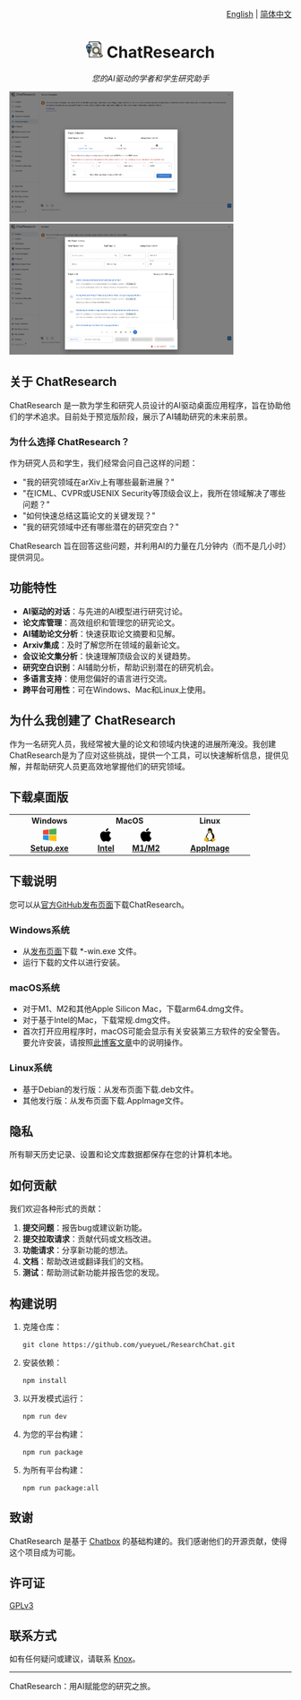 <p align="right">
  <a href="README.md">English</a> |
  <a href="README-CN.md">简体中文</a>
</p>

<h1 align="center">
<img src='./doc/icon.png' width='30'>
<span>ChatResearch</span>
</h1>

<p align="center">
    <em>您的AI驱动的学者和学生研究助手</em>
</p>

<a href="./doc/demo1.png"><img src="./doc/demo1.png" width="400"/></a>
<a href="./doc/demo2.png"><img src="./doc/demo2.png" width="400"/></a>

## 关于 ChatResearch

ChatResearch 是一款为学生和研究人员设计的AI驱动桌面应用程序，旨在协助他们的学术追求。目前处于预览版阶段，展示了AI辅助研究的未来前景。

### 为什么选择 ChatResearch？

作为研究人员和学生，我们经常会问自己这样的问题：

- "我的研究领域在arXiv上有哪些最新进展？"
- "在ICML、CVPR或USENIX Security等顶级会议上，我所在领域解决了哪些问题？"
- "如何快速总结这篇论文的关键发现？"
- "我的研究领域中还有哪些潜在的研究空白？"

ChatResearch 旨在回答这些问题，并利用AI的力量在几分钟内（而不是几小时）提供洞见。

## 功能特性

- **AI驱动的对话**：与先进的AI模型进行研究讨论。
- **论文库管理**：高效组织和管理您的研究论文。
- **AI辅助论文分析**：快速获取论文摘要和见解。
- **Arxiv集成**：及时了解您所在领域的最新论文。
- **会议论文集分析**：快速理解顶级会议的关键趋势。
- **研究空白识别**：AI辅助分析，帮助识别潜在的研究机会。
- **多语言支持**：使用您偏好的语言进行交流。
- **跨平台可用性**：可在Windows、Mac和Linux上使用。

## 为什么我创建了 ChatResearch

作为一名研究人员，我经常被大量的论文和领域内快速的进展所淹没。我创建ChatResearch是为了应对这些挑战，提供一个工具，可以快速解析信息，提供见解，并帮助研究人员更高效地掌握他们的研究领域。

## 下载桌面版

<table style="width: 100%">
  <tr>
    <td width="25%" align="center">
      <b>Windows</b>
    </td>
    <td width="25%" align="center" colspan="2">
      <b>MacOS</b>
    </td>
    <td width="25%" align="center">
      <b>Linux</b>
    </td>
  </tr>
  <tr style="text-align: center">
    <td align="center" valign="middle">
      <a href='https://github.com/yueyueL/ResearchChat/releases/download/v0.10.0/ChatResearch-0.10.0-Setup.exe'>
        <img src='./doc/windows.png' style="height:24px; width: 24px" />
        <br />
        <b>Setup.exe</b>
      </a>
    </td>
    <td align="center" valign="middle">
      <a href='https://github.com/yueyueL/ResearchChat/releases/download/v0.10.0/ChatResearch-0.10.0.dmg'>
        <img src='./doc/mac.png' style="height:24px; width: 24px" />
        <br />
        <b>Intel</b>
      </a>
    </td>
    <td align="center" valign="middle">
      <a href='https://github.com/yueyueL/ResearchChat/releases/download/v0.10.0/ChatResearch-0.10.0-arm64.dmg'>
        <img src='./doc/mac.png' style="height:24px; width: 24px" />
        <br />
        <b>M1/M2</b>
      </a>
    </td>
    <td align="center" valign="middle">
      <a href='https://github.com/yueyueL/ResearchChat/releases/download/v0.10.0/ChatResearch-0.10.0-arm64.AppImage'>
        <img src='./doc/linux.png' style="height:24px; width: 24px" />
        <br />
        <b>AppImage</b>
      </a>
    </td>
  </tr>
</table>

## 下载说明
您可以从[官方GitHub发布页面](https://github.com/yueyueL/ResearchChat/releases/)下载ChatResearch。

### Windows系统

- 从[发布页面](https://github.com/yueyueL/ResearchChat/releases/)下载 *-win.exe 文件。
- 运行下载的文件以进行安装。

### macOS系统

- 对于M1、M2和其他Apple Silicon Mac，下载arm64.dmg文件。
- 对于基于Intel的Mac，下载常规.dmg文件。
- 首次打开应用程序时，macOS可能会显示有关安装第三方软件的安全警告。要允许安装，请按照[此博客文章](https://helpcenter.trendmicro.com/en-us/article/tmka-20627)中的说明操作。

### Linux系统
- 基于Debian的发行版：从发布页面下载.deb文件。
- 其他发行版：从发布页面下载.AppImage文件。

## 隐私
所有聊天历史记录、设置和论文库数据都保存在您的计算机本地。

## 如何贡献

我们欢迎各种形式的贡献：

1. **提交问题**：报告bug或建议新功能。
2. **提交拉取请求**：贡献代码或文档改进。
3. **功能请求**：分享新功能的想法。
4. **文档**：帮助改进或翻译我们的文档。
5. **测试**：帮助测试新功能并报告您的发现。

## 构建说明

1. 克隆仓库：
   ```
   git clone https://github.com/yueyueL/ResearchChat.git
   ```

2. 安装依赖：
   ```
   npm install
   ```

3. 以开发模式运行：
   ```
   npm run dev
   ```

4. 为您的平台构建：
   ```
   npm run package
   ```

5. 为所有平台构建：
   ```
   npm run package:all
   ```

## 致谢

ChatResearch 是基于 [Chatbox](https://github.com/Bin-Huang/chatbox) 的基础构建的。我们感谢他们的开源贡献，使得这个项目成为可能。

## 许可证

[GPLv3](./LICENSE)

## 联系方式

如有任何疑问或建议，请联系 [Knox](https://yueyuel.github.io)。

---

ChatResearch：用AI赋能您的研究之旅。